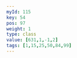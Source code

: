```yaml
---
myId: 115
key: 54
pos: 97
weight: 1
type: class
value: [631,1,-1,2]
tags: [1,15,25,50,84,99]
---
```


